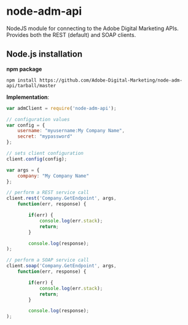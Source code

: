 node-adm-api
===============

NodeJS module for connecting to the Adobe Digital Marketing APIs. Provides both the REST (default) and SOAP clients.

## Node.js installation ##

**npm package**

    npm install https://github.com/Adobe-Digital-Marketing/node-adm-api/tarball/master

**Implementation**:

```javascript
var admClient = require('node-adm-api');

// configuration values
var config = {
	username: "myusername:My Company Name",
	secret: "mypassword"
};

// sets client configuration
client.config(config);

var args = {
	company: "My Company Name"
};

// perform a REST service call
client.rest('Company.GetEndpoint', args,
    function(err, response) {

        if(err) {
            console.log(err.stack);
            return;
        }

        console.log(response);
);

// perform a SOAP service call
client.soap('Company.GetEndpoint', args,
    function(err, response) {

        if(err) {
            console.log(err.stack);
            return;
        }

        console.log(response);
);
```